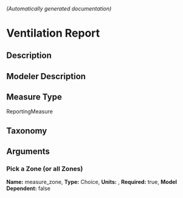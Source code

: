 

###### (Automatically generated documentation)

# Ventilation Report

## Description


## Modeler Description


## Measure Type
ReportingMeasure

## Taxonomy


## Arguments


### Pick a Zone (or all Zones)

**Name:** measure_zone,
**Type:** Choice,
**Units:** ,
**Required:** true,
**Model Dependent:** false




